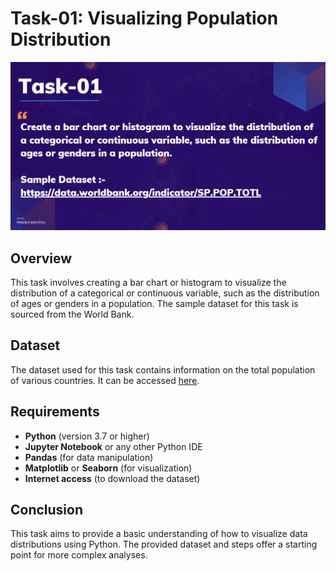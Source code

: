 # Task-01: Visualizing Population Distribution

![alt text](<Task1.png>)
## Overview

This task involves creating a bar chart or histogram to visualize the distribution of a categorical or continuous variable, such as the distribution of ages or genders in a population. The sample dataset for this task is sourced from the World Bank.

## Dataset

The dataset used for this task contains information on the total population of various countries. It can be accessed [here](https://data.worldbank.org/indicator/SP.POP.TOTL).

## Requirements

- **Python** (version 3.7 or higher)
- **Jupyter Notebook** or any other Python IDE
- **Pandas** (for data manipulation)
- **Matplotlib** or **Seaborn** (for visualization)
- **Internet access** (to download the dataset)


## Conclusion
This task aims to provide a basic understanding of how to visualize data distributions using Python. The provided dataset and steps offer a starting point for more complex analyses.
